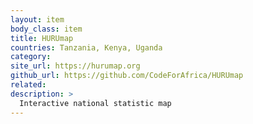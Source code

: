 ```yaml
---
layout: item
body_class: item
title: HURUmap
countries: Tanzania, Kenya, Uganda
category: 
site_url: https://hurumap.org
github_url: https://github.com/CodeForAfrica/HURUmap
related: 
description: >
  Interactive national statistic map
---
```

